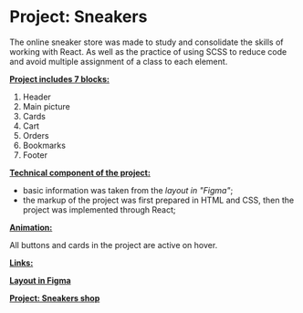 # **Project: Sneakers**

The online sneaker store was made to study and consolidate the skills of working with React. As well as the practice of using SCSS to reduce code and avoid multiple assignment of a class to each element.


<u>**Project includes 7 blocks:**</u>

1. Header
2. Main picture
3. Cards
4. Cart
5. Orders
6. Bookmarks
7. Footer

<u>**Technical component of the project:**</u>

* basic information was taken from the *layout in "Figma"*;
* the markup of the project was first prepared in HTML and CSS, then the project was implemented through React;
<!-- * *adaptive layout* was implemented in the project to make the web page look great on all devices; -->
<!-- * for ¨flexibility¨ of the site used: *flexbox*, *grid* and *directive @media*; -->
<!-- * the project uses the JavaScript programming language; -->



<u>**Animation:**</u>

All buttons and cards in the project are active on hover.


<u>**Links:**</u>

  **[Layout in Figma](https://www.figma.com/file/fw0toTyXMwM1y4WIe0YFrJ/React-Sneakers?node-id=60%3A2&t=ob91RTyEQdX8jdNy-1)**

  **[Project: Sneakers shop](https://nadezdapl.github.io/React-sneakers/)**